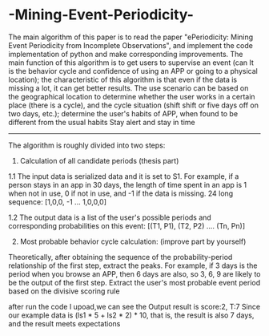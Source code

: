 # -Mining-Event-Periodicity-
The main algorithm of this paper is to read the paper "ePeriodicity: Mining Event Periodicity from Incomplete Observations", and implement the code implementation of python and make corresponding improvements. The main function of this algorithm is to get users to supervise an event (can It is the behavior cycle and confidence of using an APP or going to a physical location); the characteristic of this algorithm is that even if the data is missing a lot, it can get better results. The use scenario can be based on the geographical location to determine whether the user works in a certain place (there is a cycle), and the cycle situation (shift shift or five days off on two days, etc.); determine the user's habits of APP, when found to be different from the usual habits Stay alert and stay in time
***
The algorithm is roughly divided into two steps:

1. Calculation of all candidate periods (thesis part)

1.1 The input data is serialized data and it is set to S1. For example, if a person stays in an app in 30 days, the length of time spent in an app is 1 when not in use, 0 if not in use, and -1 if the data is missing. 24 long sequence: [1,0,0, -1 ... 1,0,0,0]

1.2 The output data is a list of the user's possible periods and corresponding probabilities on this event: [(T1, P1), (T2, P2) .... (Tn, Pn)]

2. Most probable behavior cycle calculation: (improve part by yourself)

Theoretically, after obtaining the sequence of the probability-period relationship of the first step, extract the peaks. For example, if 3 days is the period when you browse an APP, then 6 days are also, so 3, 6, 9 are likely to be the output of the first step. Extract the user's most probable event period based on the divisive scoring rule

after run the code I upoad,we can see the Output result is score:2, T:7
Since our example data is (ls1 * 5 + ls2 * 2) * 10, that is, the result is also 7 days, and the result meets expectations
